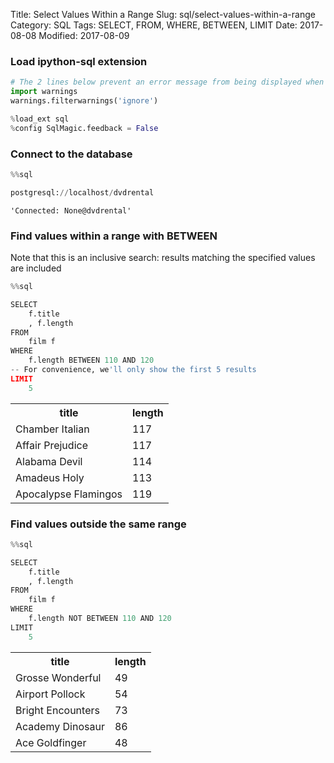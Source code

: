 Title: Select Values Within a Range
Slug: sql/select-values-within-a-range
Category: SQL
Tags: SELECT, FROM, WHERE, BETWEEN, LIMIT
Date: 2017-08-08
Modified: 2017-08-09

### Load ipython-sql extension


```python
# The 2 lines below prevent an error message from being displayed when we run %load_ext sql
import warnings
warnings.filterwarnings('ignore')

%load_ext sql
%config SqlMagic.feedback = False
```

### Connect to the database


```python
%%sql

postgresql://localhost/dvdrental
```




    'Connected: None@dvdrental'



### Find values within a range with BETWEEN
Note that this is an inclusive search: results matching the specified values are included


```python
%%sql

SELECT
    f.title
    , f.length
FROM
    film f
WHERE
    f.length BETWEEN 110 AND 120
-- For convenience, we'll only show the first 5 results
LIMIT
    5
```




<table>
    <tr>
        <th>title</th>
        <th>length</th>
    </tr>
    <tr>
        <td>Chamber Italian</td>
        <td>117</td>
    </tr>
    <tr>
        <td>Affair Prejudice</td>
        <td>117</td>
    </tr>
    <tr>
        <td>Alabama Devil</td>
        <td>114</td>
    </tr>
    <tr>
        <td>Amadeus Holy</td>
        <td>113</td>
    </tr>
    <tr>
        <td>Apocalypse Flamingos</td>
        <td>119</td>
    </tr>
</table>



### Find values outside the same range


```python
%%sql

SELECT
    f.title
    , f.length
FROM
    film f
WHERE
    f.length NOT BETWEEN 110 AND 120
LIMIT
    5
```




<table>
    <tr>
        <th>title</th>
        <th>length</th>
    </tr>
    <tr>
        <td>Grosse Wonderful</td>
        <td>49</td>
    </tr>
    <tr>
        <td>Airport Pollock</td>
        <td>54</td>
    </tr>
    <tr>
        <td>Bright Encounters</td>
        <td>73</td>
    </tr>
    <tr>
        <td>Academy Dinosaur</td>
        <td>86</td>
    </tr>
    <tr>
        <td>Ace Goldfinger</td>
        <td>48</td>
    </tr>
</table>
